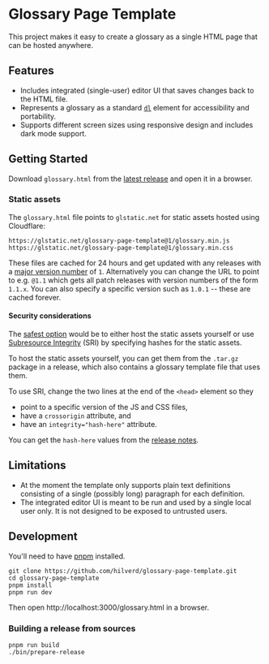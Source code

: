 # Glossary Page Template

This project makes it easy to create a glossary as a single HTML page that can be hosted anywhere.

## Features

* Includes integrated (single-user) editor UI that saves changes back to the HTML file.
* Represents a glossary as a standard [`dl`](https://developer.mozilla.org/en-US/docs/Web/HTML/Element/dl) element for accessibility and portability.
* Supports different screen sizes using responsive design and includes dark mode support.

## Getting Started

Download `glossary.html` from the [latest release](https://github.com/hilverd/glossary-page-template/releases/latest) and open it in a browser.

### Static assets

The `glossary.html` file points to `glstatic.net` for static assets hosted using Cloudflare:

```
https://glstatic.net/glossary-page-template@1/glossary.min.js
https://glstatic.net/glossary-page-template@1/glossary.min.css
```

These files are cached for 24 hours and get updated with any releases with a [major version number](https://semver.org/) of `1`. Alternatively you can change the URL to point to e.g. `@1.1` which gets all patch releases with version numbers of the form `1.1.x`. You can also specify a specific version such as `1.0.1` -- these are cached forever.

#### Security considerations

The [safest option](https://css-tricks.com/potential-dangers-of-third-party-javascript/) would be to either host the static assets yourself or use [Subresource Integrity](https://developer.mozilla.org/en-US/docs/Web/Security/Subresource_Integrity) (SRI) by specifying hashes for the static assets.

To host the static assets yourself, you can get them from the `.tar.gz` package in a release, which also contains a glossary template file that uses them.

To use SRI, change the two lines at the end of the `<head>` element so they

* point to a specific version of the JS and CSS files,
* have a `crossorigin` attribute, and
* have an `integrity="hash-here"` attribute.

You can get the `hash-here` values from the [release notes](https://github.com/hilverd/glossary-page-template/releases/latest).

## Limitations

* At the moment the template only supports plain text definitions consisting of a single (possibly long) paragraph for each definition.
* The integrated editor UI is meant to be run and used by a single local user only. It is not designed to be exposed to untrusted users.

## Development

You'll need to have [pnpm](https://pnpm.io/) installed.

```
git clone https://github.com/hilverd/glossary-page-template.git
cd glossary-page-template
pnpm install
pnpm run dev
```

Then open http://localhost:3000/glossary.html in a browser.

### Building a release from sources

```
pnpm run build
./bin/prepare-release
```
